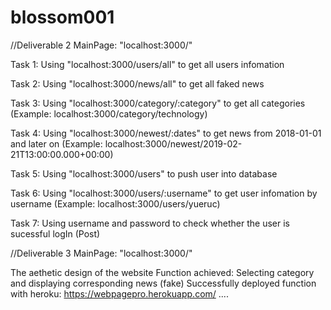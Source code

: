 # blossom001


//Deliverable 2
MainPage: "localhost:3000/"

Task 1: Using "localhost:3000/users/all" to get all users infomation

Task 2: Using "localhost:3000/news/all" to get all faked news

Task 3: Using "localhost:3000/category/:category" to get all categories
(Example: localhost:3000/category/technology)

Task 4: Using "localhost:3000/newest/:dates" to get news from 2018-01-01 and later on
(Example: localhost:3000/newest/2019-02-21T13:00:00.000+00:00)

Task 5: Using "localhost:3000/users" to push user into database

Task 6: Using "localhost:3000/users/:username" to get user infomation by username (Example: localhost:3000/users/yueruc)

Task 7: Using username and password to check whether the user is sucessful logIn (Post)

//Deliverable 3
MainPage: "localhost:3000/"

The aethetic design of the website
Function achieved: Selecting category and displaying corresponding news (fake)
Successfully deployed function with heroku: https://webpagepro.herokuapp.com/
....
